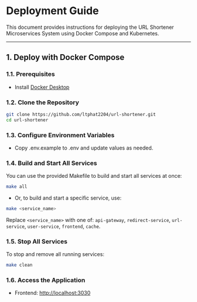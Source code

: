 # Deployment Guide

This document provides instructions for deploying the URL Shortener Microservices System using Docker Compose and Kubernetes.

---

## 1. Deploy with Docker Compose

### 1.1. Prerequisites
- Install [Docker Desktop](https://docs.docker.com/compose/install/)

### 1.2. Clone the Repository

```sh
git clone https://github.com/ltphat2204/url-shortener.git
cd url-shortener
```

### 1.3. Configure Environment Variables

- Copy .env.example to .env and update values as needed.

### 1.4. Build and Start All Services

You can use the provided Makefile to build and start all services at once:

```sh
make all
```

- Or, to build and start a specific service, use:

```sh
make <service_name>
```

Replace `<service_name>` with one of: `api-gateway`, `redirect-service`, `url-service`, `user-service`, `frontend`, `cache`.

### 1.5. Stop All Services

To stop and remove all running services:

```sh
make clean
```
### 1.6. Access the Application

- Frontend: [http://localhost:3030](http://localhost:3030)